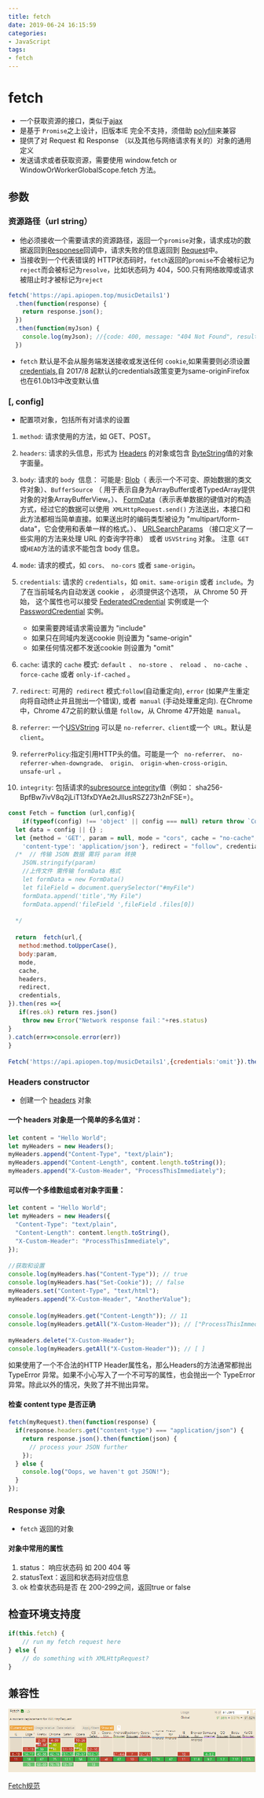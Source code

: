 ```yaml
---
title: fetch
date: 2019-06-24 16:15:59
categories:
- JavaScript
tags:
- fetch
---
```

# fetch
- 一个获取资源的接口，类似于[ajax](https://developer.mozilla.org/zh-CN/docs/Web/Guide/AJAX)
- 是基于 `Promise`之上设计，旧版本IE 完全不支持，须借助 [polyfill](https://github.com/stefanpenner/es6-promise)来兼容
- 提供了对 Request 和 Response （以及其他与网络请求有关的）对象的通用定义
- 发送请求或者获取资源，需要使用 window.fetch or WindowOrWorkerGlobalScope.fetch 方法。

## 参数

### 资源路径（url string）

- 他必须接收一个需要请求的资源路径，返回一个`promise`对象，请求成功的数据返回到[Responese](https://developer.mozilla.org/zh-CN/docs/Web/API/Response/Response)回调中，请求失败的信息返回到 [Request](https://developer.mozilla.org/zh-CN/docs/Web/API/Request)中。
- 当接收到一个代表错误的 HTTP状态码时，`fetch`返回的`promise`不会被标记为 `reject`而会被标记为`resolve`，比如状态码为 404，500.只有网络故障或请求被阻止时才被标记为`reject`

```javascript
fetch('https://api.apiopen.top/musicDetails1')
  .then(function(response) {
    return response.json();
  })
  .then(function(myJson) {
    console.log(myJson); //{code: 400, message: "404 Not Found", result: "https://api.apiopen.top/musicDetails1"}
  })

```
- `fetch` 默认是不会从服务端发送接收或发送任何 `cookie`,如果需要则必须设置 [credentials](https://developer.mozilla.org/zh-CN/docs/Web/API/WindowOrWorkerGlobalScope/fetch#%E5%8F%82%E6%95%B0),自 2017/8 起默认的credentials政策变更为same-originFirefox也在61.0b13中改变默认值

### [, config]

- 配置项对象，包括所有对请求的设置

1. `method`: 请求使用的方法，如 GET、POST。

2. `headers`: 请求的头信息，形式为 [Headers](https://developer.mozilla.org/zh-CN/docs/Web/API/Headers) 的对象或包含 [ByteString](https://developer.mozilla.org/zh-CN/docs/Web/API/ByteString)值的对象字面量。

3. `body`: 
    请求的 `body `信息：
    可能是:
     [Blob](https://developer.mozilla.org/zh-CN/docs/Web/API/Blob)（ 表示一个不可变、原始数据的类文件对象）、`BufferSource` （ 用于表示自身为ArrayBuffer或者TypedArray提供对象的对象ArrayBufferView。）、
     [FormData](https://developer.mozilla.org/zh-CN/docs/Web/API/FormData)（表示表单数据的键值对的构造方式，经过它的数据可以使用` XMLHttpRequest.send()` 方法送出，本接口和此方法都相当简单直接。如果送出时的编码类型被设为 "multipart/form-data"，它会使用和表单一样的格式。）、
     [URLSearchParams](https://developer.mozilla.org/zh-CN/docs/Web/API/URLSearchParams) （接口定义了一些实用的方法来处理 URL 的查询字符串） 
     或者 `USVString` 对象。
      <label >注意` GET` 或` HEAD `方法的请求不能包含 body 信息。</label>

4. `mode`: 请求的模式，如 `cors、 no-cors` 或者 `same-origin`。

5. `credentials`: 请求的 `credentials`，如 `omit、same-origin` 或者 `include`。为了在当前域名内自动发送 cookie ， 必须提供这个选项， 从 Chrome 50 开始， 这个属性也可以接受 [FederatedCredential](https://developer.mozilla.org/zh-CN/docs/Web/API/FederatedCredential) 实例或是一个 [PasswordCredential](https://developer.mozilla.org/zh-CN/docs/Web/API/PasswordCredential) 实例。

    - 如果需要跨域请求需设置为 "include"
    - 如果只在同域内发送cookie 则设置为 "same-origin"
    - 如果任何情况都不发送cookie 则设置为 "omit"
6. `cache`:  请求的 `cache` 模式: `default 、 no-store 、 reload 、 no-cache 、 force-cache` 或者 `only-if-cached` 。

7. `redirect`: 可用的` redirect` 模式:` follow `(自动重定向), `error` (如果产生重定向将自动终止并且抛出一个错误), 或者` manual` (手动处理重定向). 在Chrome中，Chrome 47之前的默认值是 `follow`，从 Chrome 47开始是` manual`。

8. `referrer`: 一个[USVString](https://developer.mozilla.org/zh-CN/docs/Web/API/USVString) 可以是 `no-referrer、client`或一个` URL`。默认是` client`。

9. `referrerPolicy`:指定引用HTTP头的值。可能是一个 ` no-referrer、 no-referrer-when-downgrade、 origin、 origin-when-cross-origin、 unsafe-url 。`

10. `integrity`: 包括请求的[subresource integrity](https://developer.mozilla.org/zh-CN/docs/Web/Security/%E5%AD%90%E8%B5%84%E6%BA%90%E5%AE%8C%E6%95%B4%E6%80%A7)值（例如：  sha256-BpfBw7ivV8q2jLiT13fxDYAe2tJllusRSZ273h2nFSE=）。

```javascript
const Fetch = function (url,config){
    if(typeof(config) !== 'object' || config === null) return throw `Config needs to pass an object type`
  let data = config || {} ;
  let {method = 'GET', param = null, mode = "cors", cache = "no-cache",headers = {'Access-Control-Allow-Origin': '*',
    'content-type': 'application/json'}, redirect = "follow", credentials = "include", referrer = "no-referrer"} = data;
  /*  // 传输 JSON 数据 需将 param 转换 
    JSON.stringify(param)
    //上传文件 需传输 formData 格式
    let formData = new FormData()
    let fileField = document.querySelector("#myFile")
    formData.append('title',"My File")
    formData.append('fileField ',fileField .files[0])
    
  */

  return  fetch(url,{
   method:method.toUpperCase(),
   body:param,
   mode,
   cache,
   headers,
   redirect,
   credentials,
}).then(res =>{
   if(res.ok) return res.json() 
    throw new Error("Network response fail："+res.status)
}
).catch(err=>console.error(err))
}

Fetch('https://api.apiopen.top/musicDetails1',{credentials:'omit'}).then(res =>console.log(res)).catch(err=>console.error(err))

```

### Headers constructor

- 创建一个 [headers](https://developer.mozilla.org/zh-CN/docs/Web/API/Headers) 对象

#### 一个 headers 对象是一个简单的多名值对：
```javascript
let content = "Hello World";
let myHeaders = new Headers();
myHeaders.append("Content-Type", "text/plain");
myHeaders.append("Content-Length", content.length.toString());
myHeaders.append("X-Custom-Header", "ProcessThisImmediately");
```

#### 可以传一个多维数组或者对象字面量：
```javascript
let content = "Hello World";
let myHeaders = new Headers({
  "Content-Type": "text/plain",
  "Content-Length": content.length.toString(),
  "X-Custom-Header": "ProcessThisImmediately",
});

//获取和设置
console.log(myHeaders.has("Content-Type")); // true
console.log(myHeaders.has("Set-Cookie")); // false
myHeaders.set("Content-Type", "text/html");
myHeaders.append("X-Custom-Header", "AnotherValue");
 
console.log(myHeaders.get("Content-Length")); // 11
console.log(myHeaders.getAll("X-Custom-Header")); // ["ProcessThisImmediately", "AnotherValue"]
 
myHeaders.delete("X-Custom-Header");
console.log(myHeaders.getAll("X-Custom-Header")); // [ ]
```

如果使用了一个不合法的HTTP Header属性名，那么Headers的方法通常都抛出 TypeError 异常。如果不小心写入了一个不可写的属性，也会抛出一个 TypeError 异常。除此以外的情况，失败了并不抛出异常。

#### 检查 content type 是否正确 
```javascript
fetch(myRequest).then(function(response) {
  if(response.headers.get("content-type") === "application/json") {
    return response.json().then(function(json) {
      // process your JSON further
    });
  } else {
    console.log("Oops, we haven't got JSON!");
  }
});
```

### Response 对象
- `fetch` 返回的对象

#### 对象中常用的属性
1. status： 响应状态码 如 200 404 等
2. statusText：返回和状态码对应信息
3. ok 检查状态码是否 在 200-299之间，返回true or false

## 检查环境支持度
```javascript
if(this.fetch) {
    // run my fetch request here
} else {
    // do something with XMLHttpRequest?
}
```

## 兼容性
![fetch](/static/img/fetch.png)

[Fetch规范](https://fetch.spec.whatwg.org/)
